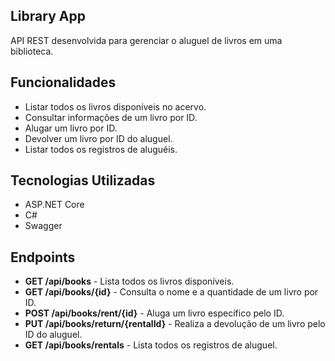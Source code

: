 ## Library App

API REST desenvolvida para gerenciar o aluguel de livros em uma biblioteca.

## Funcionalidades

- Listar todos os livros disponíveis no acervo.
- Consultar informações de um livro por ID.
- Alugar um livro por ID.
- Devolver um livro por ID do aluguel.
- Listar todos os registros de aluguéis.

## Tecnologias Utilizadas

- ASP.NET Core
- C#
- Swagger

## Endpoints

- **GET /api/books** - Lista todos os livros disponíveis.
- **GET /api/books/{id}** - Consulta o nome e a quantidade de um livro por ID.
- **POST /api/books/rent/{id}** - Aluga um livro específico pelo ID.
- **PUT /api/books/return/{rentalId}** - Realiza a devolução de um livro pelo ID do aluguel.
- **GET /api/books/rentals** - Lista todos os registros de aluguel.
